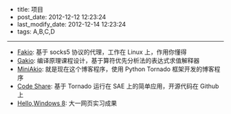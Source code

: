 * title: 项目
* post_date: 2012-12-12 12:23:24
* last_modify_date: 2012-12-14 12:23:24
* tags: A,B,C,D

---

* [Fakio][9]: 基于 socks5 协议的代理，工作在 Linux 上，作用你懂得
* [Gakio][8]: 编译原理课程设计，基于算符优先分析法的表达式求值解释器
* [MiniAkio][7]: 就是现在这个博客程序，使用 Python Tornado 框架开发的博客程序
* [Code Share][6]: 基于 Tornado 运行在 SAE 上的简单应用，开源代码在 Github 上
* [Hello,Windows 8][5]: 大一网页实习成果


[1]: http://twitter.com/SerhoLiu
[4]: https://github.com/SerhoLiu
[5]: http://hellowin8.sinaapp.com/about.html
[6]: http://tocode.sinaapp.com/
[7]: https://github.com/SerhoLiu/serholiu.com
[8]: https://github.com/SerhoLiu/gakio
[9]: https://github.com/SerhoLiu/fakio


